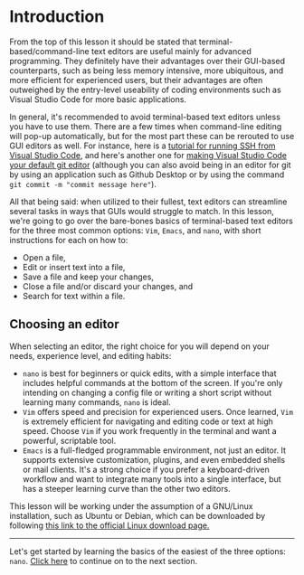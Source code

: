 # Introduction
From the top of this lesson it should be stated that terminal-based/command-line text editors are useful mainly for advanced programming. They definitely have their advantages over their GUI-based counterparts, such as being less memory intensive, more ubiquitous, and more efficient for experienced users, but their advantages are often outweighed by the entry-level useability of coding environments such as Visual Studio Code for more basic applications. 

In general, it's recommended to avoid terminal-based text editors unless you have to use them. There are a few times when command-line editing will pop-up automatically, but for the most part these can be rerouted to use GUI editors as well. For instance, here is a [tutorial for running SSH from Visual Studio Code](https://code.visualstudio.com/docs/remote/ssh), and here's another one for [making Visual Studio Code your default git editor](https://dev.to/deadlybyte/make-vs-code-your-default-git-editor-j6d) (although you can also avoid being in an editor for git by using an application such as Github Desktop or by using the command `git commit -m "commit message here"`).

All that being said: when utilized to their fullest, text editors can streamline several tasks in ways that GUIs would struggle to match. In this lesson, we're going to go over the bare-bones basics of terminal-based text editors for the three most common options: `Vim`, `Emacs`, and `nano`, with short instructions for each on how to:
* Open a file,
* Edit or insert text into a file,
* Save a file and keep your changes,
* Close a file and/or discard your changes, and
* Search for text within a file.
## Choosing an editor
When selecting an editor, the right choice for you will depend on your needs, experience level, and editing habits:
* `nano` is best for beginners or quick edits, with a simple interface that includes helpful commands at the bottom of the screen. If you're only intending on changing a config file or writing a short script without learning many commands, `nano` is ideal. 
* `Vim` offers speed and precision for experienced users. Once learned, `Vim` is extremely efficient for navigating and editing code or text at high speed. Choose `Vim` if you work frequently in the terminal and want a powerful, scriptable tool. 
* `Emacs` is a full-fledged programmable environment, not just an editor. It supports extensive customization, plugins, and even embedded shells or mail clients. It's a strong choice if you prefer a keyboard-driven workflow and want to integrate many tools into a single interface, but has a steeper learning curve than the other two editors. 

This lesson will be working under the assumption of a GNU/Linux installation, such as Ubuntu or Debian, which can be downloaded by following [this link to the official Linux download page.](https://www.linux.org/pages/download/)

---

Let's get started by learning the basics of the easiest of the three options: `nano`. [Click here](02_nano.md) to continue on to the next section.